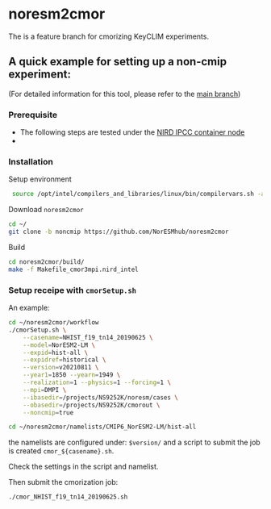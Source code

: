 # noresm2cmor

The is a feature branch for cmorizing KeyCLIM experiments.

## A quick example for setting up a non-cmip experiment:
(For detailed information for this tool, please refer to the [main branch](://github.com/NorESMhub/noresm2cmor/blob/9b4b7db16bb110095bb13d4f628ea744a062220c/README.md))

### Prerequisite
* The following steps are tested under the [NIRD IPCC container node](ipcc.nird.sigma2.no)
*

### Installation

Setup environment
```bash
 source /opt/intel/compilers_and_libraries/linux/bin/compilervars.sh -arch intel64 -platform linux
```

Download `noresm2cmor`
```bash
cd ~/
git clone -b noncmip https://github.com/NorESMhub/noresm2cmor
```

Build 
```bash
cd noresm2cmor/build/  
make -f Makefile_cmor3mpi.nird_intel
```

### Setup receipe with `cmorSetup.sh`
An example:

```bash
cd ~/noresm2cmor/workflow
./cmorSetup.sh \
    --casename=NHIST_f19_tn14_20190625 \
    --model=NorESM2-LM \
    --expid=hist-all \
    --expidref=historical \
    --version=v20210811 \
    --year1=1850 --yearn=1949 \
    --realization=1 --physics=1 --forcing=1 \
    --mpi=DMPI \
    --ibasedir=/projects/NS9252K/noresm/cases \
    --obasedir=/projects/NS9252K/cmorout \
    --noncmip=true

cd ~/noresm2cmor/namelists/CMIP6_NorESM2-LM/hist-all
```
the namelists are configured under: `$version/`
and a script to submit the job is created `cmor_${casename}.sh`.

Check the settings in the script and namelist.

Then submit the cmorization job:
```bash
./cmor_NHIST_f19_tn14_20190625.sh
```

